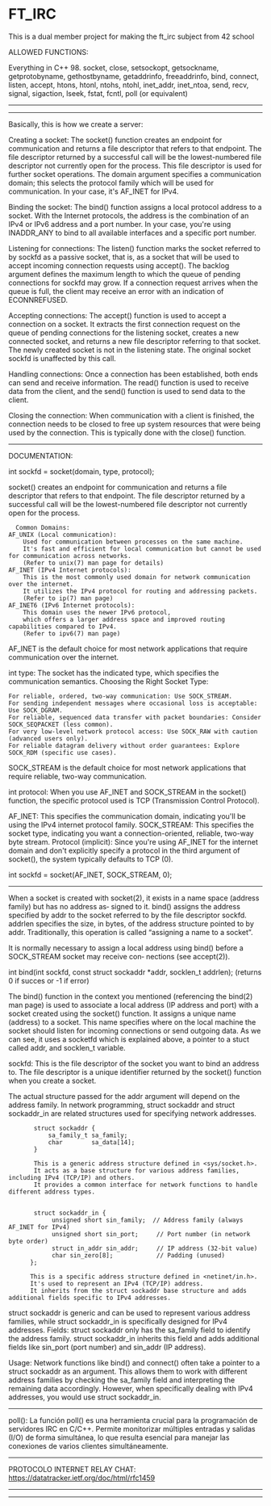 # FT_IRC
This is a dual member project for making the ft_irc subject from 42 school

ALLOWED FUNCTIONS:

Everything in C++ 98.
socket, close, setsockopt, getsockname,
getprotobyname, gethostbyname, getaddrinfo,
freeaddrinfo, bind, connect, listen, accept, htons,
htonl, ntohs, ntohl, inet_addr, inet_ntoa, send,
recv, signal, sigaction, lseek, fstat, fcntl, poll
(or equivalent)
___________________________________________________________________
___________________________________________________________________

Basically, this is how we create a server:

Creating a socket: 
The socket() function creates an endpoint for communication and returns a file descriptor that refers to that endpoint.
The file descriptor returned by a successful call will be the lowest-numbered file descriptor not currently open for the process.
This file descriptor is used for further socket operations. 
The domain argument specifies a communication domain; this selects the protocol family which will be used for communication. 
In your case, it's AF_INET for IPv4.

Binding the socket: 
The bind() function assigns a local protocol address to a socket. With the Internet protocols, 
the address is the combination of an IPv4 or IPv6 address and a port number. 
In your case, you're using INADDR_ANY to bind to all available interfaces and a specific port number.

Listening for connections:
The listen() function marks the socket referred to by sockfd as a passive socket, 
that is, as a socket that will be used to accept incoming connection requests using accept(). 
The backlog argument defines the maximum length to which the queue of pending connections for sockfd may grow. 
If a connection request arrives when the queue is full, the client may receive an error with an indication of ECONNREFUSED.

Accepting connections:
The accept() function is used to accept a connection on a socket.
It extracts the first connection request on the queue of pending connections for the listening socket,
creates a new connected socket, and returns a new file descriptor referring to that socket. 
The newly created socket is not in the listening state. 
The original socket sockfd is unaffected by this call.

Handling connections: 
Once a connection has been established, both ends can send and receive information. 
The read() function is used to receive data from the client, and the send() function is used to send data to the client.

Closing the connection: 
When communication with a client is finished, 
the connection needs to be closed to free up system resources that were being used by the connection.
This is typically done with the close() function.

_______________________________________________________________________________________________________________________
DOCUMENTATION:

int sockfd = socket(domain, type, protocol);

socket()  creates  an  endpoint  for communication and returns a file descriptor that refers to that endpoint.
       The file descriptor returned by a successful call will be the lowest-numbered file  descriptor  not  currently
       open for the process.
       
      Common Domains:
    AF_UNIX (Local communication):
        Used for communication between processes on the same machine. 
        It's fast and efficient for local communication but cannot be used for communication across networks. 
        (Refer to unix(7) man page for details)
    AF_INET (IPv4 Internet protocols):
        This is the most commonly used domain for network communication over the internet. 
        It utilizes the IPv4 protocol for routing and addressing packets. 
        (Refer to ip(7) man page)
    AF_INET6 (IPv6 Internet protocols):
        This domain uses the newer IPv6 protocol, 
        which offers a larger address space and improved routing capabilities compared to IPv4. 
        (Refer to ipv6(7) man page)

AF_INET is the default choice for most network applications that require communication over the internet.

int type: The socket has the indicated type, which specifies the communication semantics.
        Choosing the Right Socket Type:
        
    For reliable, ordered, two-way communication: Use SOCK_STREAM.
    For sending independent messages where occasional loss is acceptable: Use SOCK_DGRAM.
    For reliable, sequenced data transfer with packet boundaries: Consider SOCK_SEQPACKET (less common).
    For very low-level network protocol access: Use SOCK_RAW with caution (advanced users only).
    For reliable datagram delivery without order guarantees: Explore SOCK_RDM (specific use cases).

SOCK_STREAM is the default choice for most network applications that require reliable, two-way communication.           

int protocol: When you use AF_INET and SOCK_STREAM in the socket() function, the specific protocol used is TCP (Transmission Control Protocol).

AF_INET: This specifies the communication domain, indicating you'll be using the IPv4 internet protocol family.
SOCK_STREAM: This specifies the socket type, indicating you want a connection-oriented, reliable, two-way byte stream.
Protocol (implicit): Since you're using AF_INET for the internet domain and don't explicitly specify a protocol in the third argument of socket(),
the system typically defaults to TCP (0).

int sockfd = socket(AF_INET, SOCK_STREAM, 0);
___________________________________________________________________

When  a  socket  is  created with socket(2), it exists in a name space (address family) but has no address as‐
       signed to it.  bind() assigns the address specified by addr to the socket referred to by the  file  descriptor
       sockfd.   addrlen  specifies  the size, in bytes, of the address structure pointed to by addr.  Traditionally,
       this operation is called “assigning a name to a socket”.

 It is normally necessary to assign a local address using bind() before a SOCK_STREAM socket may  receive  con‐
       nections (see accept(2)).

int bind(int sockfd, const struct sockaddr *addr, socklen_t addrlen); (returns 0 if succes or -1 if error)

The bind() function in the context you mentioned (referencing the bind(2) man page) is used to associate a local address (IP address and port) with a socket created using the socket() function.
It assigns a unique name (address) to a socket. This name specifies where on the local machine the socket should listen for incoming connections or send outgoing data.
As we can see, it uses a socketfd which is explained above, a pointer to a stuct called addr, and  socklen_t variable.

sockfd: This is the file descriptor of the socket you want to bind an address to. 
The file descriptor is a unique identifier returned by the socket() function when you create a socket.

The  actual  structure passed for the addr argument will depend on the address family.
In network programming, struct sockaddr and struct sockaddr_in are related structures used for specifying network addresses.

           struct sockaddr {
               sa_family_t sa_family;
               char        sa_data[14];
           }

           This is a generic address structure defined in <sys/socket.h>.
           It acts as a base structure for various address families, including IPv4 (TCP/IP) and others. 
           It provides a common interface for network functions to handle different address types.


           struct sockaddr_in {
                unsigned short sin_family;  // Address family (always AF_INET for IPv4)
                unsigned short sin_port;     // Port number (in network byte order)
                struct in_addr sin_addr;     // IP address (32-bit value)
                char sin_zero[8];            // Padding (unused)
          };

          This is a specific address structure defined in <netinet/in.h>. 
          It's used to represent an IPv4 (TCP/IP) address. 
          It inherits from the struct sockaddr base structure and adds additional fields specific to IPv4 addresses.

struct sockaddr is generic and can be used to represent various address families, while struct sockaddr_in is specifically designed for IPv4 addresses.
Fields: struct sockaddr only has the sa_family field to identify the address family. 
struct sockaddr_in inherits this field and adds additional fields like sin_port (port number) and sin_addr (IP address).

Usage: Network functions like bind() and connect() often take a pointer to a struct sockaddr as an argument. 
This allows them to work with different address families by checking the sa_family field and interpreting the remaining data accordingly.
However, when specifically dealing with IPv4 addresses, you would use struct sockaddr_in.

___________________________________________________________________

poll():
La función poll() es una herramienta crucial para la programación de servidores IRC en C/C++. 
Permite monitorizar múltiples entradas y salidas (I/O) de forma simultánea, 
lo que resulta esencial para manejar las conexiones de varios clientes simultáneamente.

___________________________________________________________________

PROTOCOLO INTERNET RELAY CHAT: https://datatracker.ietf.org/doc/html/rfc1459



___________________________________________________________________
___________________________________________________________________

